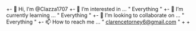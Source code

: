 +- 👋 Hi, I’m @Clazza1707
+- 👀 I’m interested in ... " Everything " 
+- 🌱 I’m currently learning ... " Everything "
+- 💞️ I’m looking to collaborate on ... " Everything "
+- 📫 How to reach me ... " clarencetorney6@gmail.com "
+
+<!---
+Clazza1707/Clazza1707 is a ✨ special ✨ repository because its `README.md` (this file) appears on your GitHub profile.
+You can click the Preview link to take a look at your changes.
+--->
